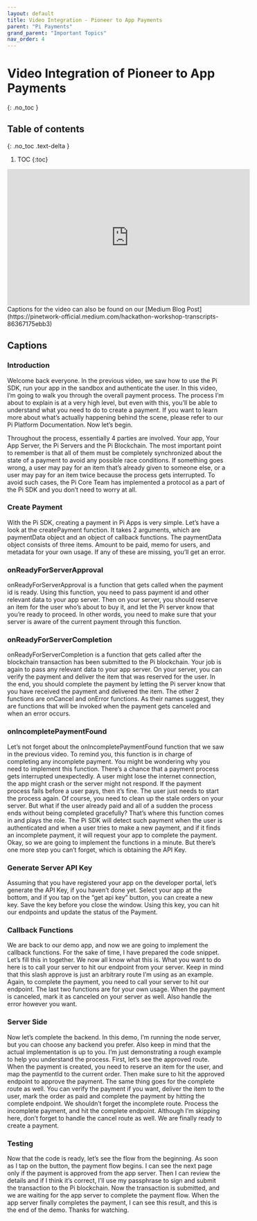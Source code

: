 ```yaml
---
layout: default
title: Video Integration - Pioneer to App Payments
parent: "Pi Payments"
grand_parent: "Important Topics"
nav_order: 4
---
```

# Video Integration of Pioneer to App Payments
{: .no_toc }

## Table of contents
{: .no_toc .text-delta }

1. TOC
{:toc}

<iframe width="560" height="315" src="https://www.youtube.com/embed/rvrmaDu61Tc" frameborder="0" allow="autoplay; encrypted-media" allowfullscreen></iframe>
Captions for the video can also be found on our [Medium Blog Post](https://pinetwork-official.medium.com/hackathon-workshop-transcripts-86367175ebb3)

## Captions
### Introduction
Welcome back everyone. In the previous video, we saw how to use the Pi SDK, run your app in the sandbox and authenticate the user. In this video, I’m going to walk you through the overall payment process. The process I’m about to explain is at a very high level, but even with this, you’ll be able to understand what you need to do to create a payment. If you want to learn more about what’s actually happening behind the scene, please refer to our Pi Platform Documentation. Now let’s begin.

Throughout the process, essentially 4 parties are involved. Your app, Your App Server, the Pi Servers and the Pi Blockchain. The most important point to remember is that all of them must be completely synchronized about the state of a payment to avoid any possible race conditions. If something goes wrong, a user may pay for an item that’s already given to someone else, or a user may pay for an item twice because the process gets interrupted. To avoid such cases, the Pi Core Team has implemented a protocol as a part of the Pi SDK and you don’t need to worry at all.

### Create Payment
With the Pi SDK, creating a payment in Pi Apps is very simple. Let’s have a look at the createPayment function. It takes 2 arguments, which are paymentData object and an object of callback functions. The paymentData object consists of three items. Amount to be paid, memo for users, and metadata for your own usage. If any of these are missing, you’ll get an error.

### onReadyForServerApproval
onReadyForServerApproval is a function that gets called when the payment id is ready. Using this function, you need to pass payment id and other relevant data to your app server. Then on your server, you should reserve an item for the user who’s about to buy it, and let the Pi server know that you’re ready to proceed. In other words, you need to make sure that your server is aware of the current payment through this function.

### onReadyForServerCompletion
onReadyForServerCompletion is a function that gets called after the blockchain transaction has been submitted to the Pi blockchain. Your job is again to pass any relevant data to your app server. On your server, you can verify the payment and deliver the item that was reserved for the user. In the end, you should complete the payment by letting the Pi server know that you have received the payment and delivered the item. The other 2 functions are onCancel and onError functions. As their names suggest, they are functions that will be invoked when the payment gets canceled and when an error occurs.

### onIncompletePaymentFound
Let’s not forget about the onIncompletePaymentFound function that we saw in the previous video. To remind you, this function is in charge of completing any incomplete payment. You might be wondering why you need to implement this function. There’s a chance that a payment process gets interrupted unexpectedly. A user might lose the internet connection, the app might crash or the server might not respond. If the payment process fails before a user pays, then it’s fine. The user just needs to start the process again. Of course, you need to clean up the stale orders on your server. But what if the user already paid and all of a sudden the process ends without being completed gracefully? That’s where this function comes in and plays the role. The Pi SDK will detect such payment when the user is authenticated and when a user tries to make a new payment, and if it finds an incomplete payment, it will request your app to complete the payment. Okay, so we are going to implement the functions in a minute. But there’s one more step you can’t forget, which is obtaining the API Key.

### Generate Server API Key
Assuming that you have registered your app on the developer portal, let’s generate the API Key, if you haven’t done yet. Select your app at the bottom, and if you tap on the “get api key” button, you can create a new key. Save the key before you close the window. Using this key, you can hit our endpoints and update the status of the Payment.

### Callback Functions
We are back to our demo app, and now we are going to implement the callback functions. For the sake of time, I have prepared the code snippet. Let’s fill this in together. We now all know what this is. What you want to do here is to call your server to hit our endpoint from your server. Keep in mind that this slash approve is just an arbitrary route I’m using as an example. Again, to complete the payment, you need to call your server to hit our endpoint. The last two functions are for your own usage. When the payment is canceled, mark it as canceled on your server as well. Also handle the error however you want.

### Server Side
Now let’s complete the backend. In this demo, I’m running the node server, but you can choose any backend you prefer. Also keep in mind that the actual implementation is up to you. I’m just demonstrating a rough example to help you understand the process. First, let’s see the approved route. When the payment is created, you need to reserve an item for the user, and map the paymentId to the current order. Then make sure to hit the approved endpoint to approve the payment. The same thing goes for the complete route as well. You can verify the payment if you want, deliver the item to the user, mark the order as paid and complete the payment by hitting the complete endpoint. We shouldn’t forget the incomplete route. Process the incomplete payment, and hit the complete endpoint. Although I’m skipping here, don’t forget to handle the cancel route as well. We are finally ready to create a payment.

### Testing
Now that the code is ready, let’s see the flow from the beginning. As soon as I tap on the button, the payment flow begins. I can see the next page only if the payment is approved from the app server. Then I can review the details and if I think it’s correct, I’ll use my passphrase to sign and submit the transaction to the Pi blockchain. Now the transaction is submitted, and we are waiting for the app server to complete the payment flow. When the app server finally completes the payment, I can see this result, and this is the end of the demo. Thanks for watching.
